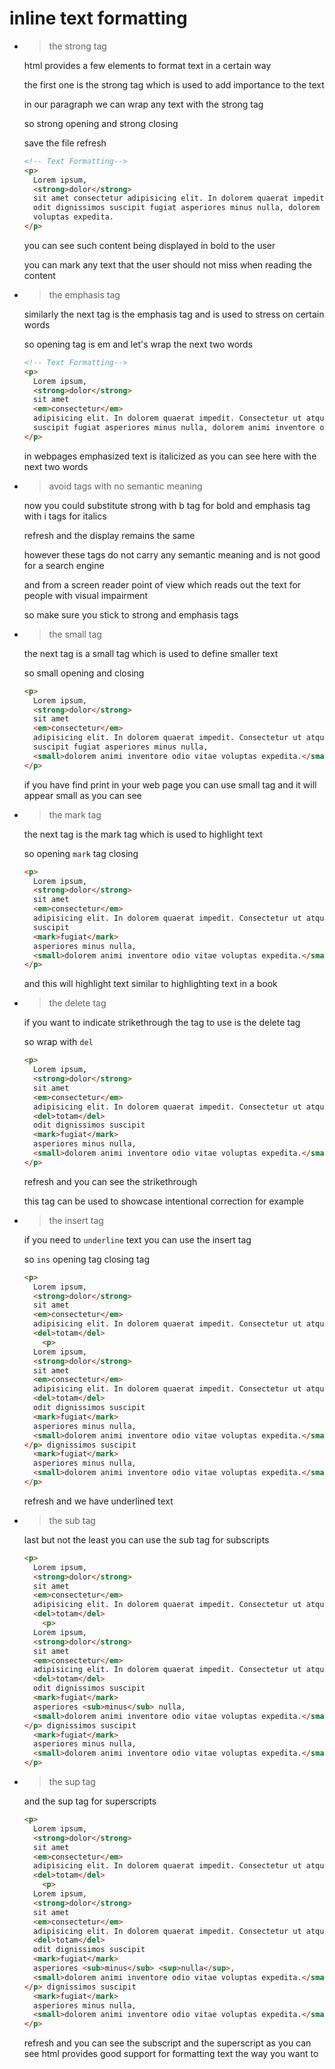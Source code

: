 # inline text formatting

- > the strong tag

  html provides a few elements to format text in a certain way

  the first one is the strong tag which is used to add importance to the text

  in our paragraph we can wrap any text with the strong tag

  so strong opening and strong closing

  save the file refresh

  ```html
  <!-- Text Formatting-->
  <p>
    Lorem ipsum,
    <strong>dolor</strong>
    sit amet consectetur adipisicing elit. In dolorem quaerat impedit. Consectetur ut atque, totam
    odit dignissimos suscipit fugiat asperiores minus nulla, dolorem animi inventore odio vitae
    voluptas expedita.
  </p>
  ```

  you can see such content
  being displayed in bold to the user

  you can mark any text that the user
  should not miss when reading the content

- > the emphasis tag

  similarly the next tag is the emphasis tag and is used to stress on certain words

  so opening tag is em and let's wrap the next two words

  ```html
  <!-- Text Formatting-->
  <p>
    Lorem ipsum,
    <strong>dolor</strong>
    sit amet
    <em>consectetur</em>
    adipisicing elit. In dolorem quaerat impedit. Consectetur ut atque, totam odit dignissimos
    suscipit fugiat asperiores minus nulla, dolorem animi inventore odio vitae voluptas expedita.
  </p>
  ```

  in webpages emphasized text is italicized as you can see here with the next two
  words

- > avoid tags with no semantic meaning

  now you could substitute strong
  with b tag for bold and emphasis tag with i tags for italics

  refresh and the display remains the same

  however these tags do not carry any
  semantic meaning and is not good for a search engine

  and from a screen reader point of view
  which reads out the text for people with visual impairment

  so make sure you stick to strong
  and emphasis tags

- > the small tag

  the next tag is a small tag which is
  used to define smaller text

  so small opening and closing

  ```html
  <p>
    Lorem ipsum,
    <strong>dolor</strong>
    sit amet
    <em>consectetur</em>
    adipisicing elit. In dolorem quaerat impedit. Consectetur ut atque, totam odit dignissimos
    suscipit fugiat asperiores minus nulla,
    <small>dolorem animi inventore odio vitae voluptas expedita.</small>
  </p>
  ```

  if you have find print in your web page you can use small tag and it will appear
  small as you can see

- > the mark tag

  the next tag is the mark tag which is
  used to highlight text

  so opening `mark` tag
  closing

  ```html
  <p>
    Lorem ipsum,
    <strong>dolor</strong>
    sit amet
    <em>consectetur</em>
    adipisicing elit. In dolorem quaerat impedit. Consectetur ut atque, totam odit dignissimos
    suscipit
    <mark>fugiat</mark>
    asperiores minus nulla,
    <small>dolorem animi inventore odio vitae voluptas expedita.</small>
  </p>
  ```

  and this will highlight text similar to
  highlighting text in a book

- > the delete tag

  if you want to indicate strikethrough
  the tag to use is the delete tag

  so wrap with `del`

  ```html
  <p>
    Lorem ipsum,
    <strong>dolor</strong>
    sit amet
    <em>consectetur</em>
    adipisicing elit. In dolorem quaerat impedit. Consectetur ut atque,
    <del>totam</del>
    odit dignissimos suscipit
    <mark>fugiat</mark>
    asperiores minus nulla,
    <small>dolorem animi inventore odio vitae voluptas expedita.</small>
  </p>
  ```

  refresh and you can see the strikethrough

  this tag can be used to showcase
  intentional correction for example

- > the insert tag

  if you need to `underline` text you can
  use the insert tag

  so `ins`
  opening tag closing tag

  ```html
  <p>
    Lorem ipsum,
    <strong>dolor</strong>
    sit amet
    <em>consectetur</em>
    adipisicing elit. In dolorem quaerat impedit. Consectetur ut atque,
    <del>totam</del>
      <p>
    Lorem ipsum,
    <strong>dolor</strong>
    sit amet
    <em>consectetur</em>
    adipisicing elit. In dolorem quaerat impedit. Consectetur ut atque,
    <del>totam</del>
    odit dignissimos suscipit
    <mark>fugiat</mark>
    asperiores minus nulla,
    <small>dolorem animi inventore odio vitae voluptas expedita.</small>
  </p> dignissimos suscipit
    <mark>fugiat</mark>
    asperiores minus nulla,
    <small>dolorem animi inventore odio vitae voluptas expedita.</small>
  </p>
  ```

  refresh
  and we have underlined text

- > the sub tag

  last but not the least
  you can use the sub tag
  for subscripts

  ```html
  <p>
    Lorem ipsum,
    <strong>dolor</strong>
    sit amet
    <em>consectetur</em>
    adipisicing elit. In dolorem quaerat impedit. Consectetur ut atque,
    <del>totam</del>
      <p>
    Lorem ipsum,
    <strong>dolor</strong>
    sit amet
    <em>consectetur</em>
    adipisicing elit. In dolorem quaerat impedit. Consectetur ut atque,
    <del>totam</del>
    odit dignissimos suscipit
    <mark>fugiat</mark>
    asperiores <sub>minus</sub> nulla,
    <small>dolorem animi inventore odio vitae voluptas expedita.</small>
  </p> dignissimos suscipit
    <mark>fugiat</mark>
    asperiores minus nulla,
    <small>dolorem animi inventore odio vitae voluptas expedita.</small>
  </p>
  ```

- > the sup tag

  and the sup tag for superscripts

  ```html
  <p>
    Lorem ipsum,
    <strong>dolor</strong>
    sit amet
    <em>consectetur</em>
    adipisicing elit. In dolorem quaerat impedit. Consectetur ut atque,
    <del>totam</del>
      <p>
    Lorem ipsum,
    <strong>dolor</strong>
    sit amet
    <em>consectetur</em>
    adipisicing elit. In dolorem quaerat impedit. Consectetur ut atque,
    <del>totam</del>
    odit dignissimos suscipit
    <mark>fugiat</mark>
    asperiores <sub>minus</sub> <sup>nulla</sup>,
    <small>dolorem animi inventore odio vitae voluptas expedita.</small>
  </p> dignissimos suscipit
    <mark>fugiat</mark>
    asperiores minus nulla,
    <small>dolorem animi inventore odio vitae voluptas expedita.</small>
  </p>
  ```

  refresh and you can see the subscript and the superscript
  as you can see html provides good support for formatting text the way you
  want to
